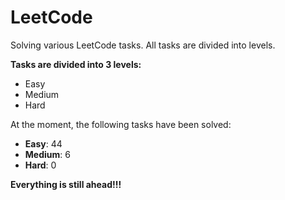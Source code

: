 # LeetCode
Solving various LeetCode tasks. All tasks are divided into levels.

**Tasks are divided into 3 levels:**
- Easy
- Medium
- Hard

At the moment, the following tasks have been solved: 
- **Easy**: 44
- **Medium**: 6
- **Hard**: 0

**Everything is still ahead!!!**
